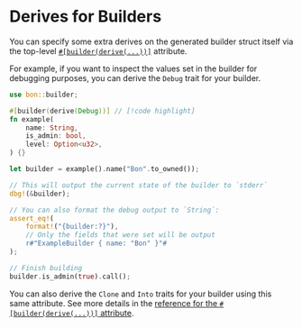 # Derives for Builders

You can specify some extra derives on the generated builder struct itself via the top-level [`#[builder(derive(...))]`](../../reference/builder/top-level/derive) attribute.

For example, if you want to inspect the values set in the builder for debugging purposes, you can derive the `Debug` trait for your builder.

```rust
use bon::builder;

#[builder(derive(Debug))] // [!code highlight]
fn example(
    name: String,
    is_admin: bool,
    level: Option<u32>,
) {}

let builder = example().name("Bon".to_owned());

// This will output the current state of the builder to `stderr`
dbg!(&builder);

// You can also format the debug output to `String`:
assert_eq!(
    format!("{builder:?}"),
    // Only the fields that were set will be output
    r#"ExampleBuilder { name: "Bon" }"#
);

// Finish building
builder.is_admin(true).call();
```

You can also derive the `Clone` and `Into` traits for your builder using this same attribute. See more details in the [reference for the `#[builder(derive(...))]` attribute](../../reference/builder/top-level/derive).
